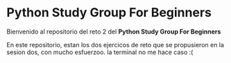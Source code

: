 #  Python Study Group For Beginners

Bienvenido al repositorio del reto 2 del **Python Study Group For Beginners** 

En este repositorio, estan los dos ejercicos de reto que se propusieron en la sesion dos, con mucho esfuerzoo.
la terminal no me hace caso :(

